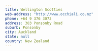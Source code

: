 ```yaml
---
title: Wellington Scotties
web-address: "http://www.occhiali.co.nz"
phone: +64 9 376 3073
address: 303 Ponsonby Road
suburb: Ponsonby
city: Auckland
state: null
country: New Zealand
---
```

